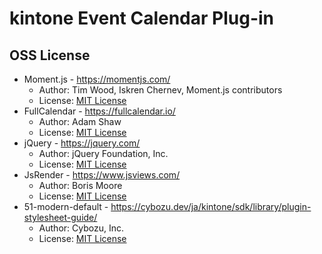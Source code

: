 # kintone Event Calendar Plug-in

## OSS License

* Moment.js - https://momentjs.com/
  * Author: Tim Wood, Iskren Chernev, Moment.js contributors
  * License: [MIT License](https://github.com/moment/moment/blob/2.13.0/LICENSE)
* FullCalendar - https://fullcalendar.io/
  * Author: Adam Shaw
  * License: [MIT License](https://github.com/fullcalendar/fullcalendar/blob/v2.7.3/LICENSE.txt)
* jQuery - https://jquery.com/
  * Author: jQuery Foundation, Inc.
  * License: [MIT License](https://github.com/jquery/jquery/blob/2.2.4/LICENSE.txt)
* JsRender - https://www.jsviews.com/
  * Author: Boris Moore
  * License: [MIT License](https://github.com/BorisMoore/jsrender/blob/v1.0.5/MIT-LICENSE.txt)
* 51-modern-default - https://cybozu.dev/ja/kintone/sdk/library/plugin-stylesheet-guide/
  * Author: Cybozu, Inc.
  * License: [MIT License](https://github.com/kintone-samples/plugin-samples#licence)
